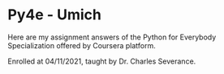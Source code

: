 # Py4e - Umich
Here are my assignment answers of the Python for Everybody Specialization offered by Coursera platform.

Enrolled at 04/11/2021, taught by Dr. Charles Severance.
